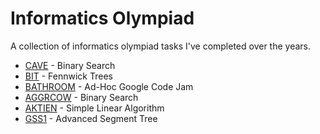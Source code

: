 # Informatics Olympiad

A collection of informatics olympiad tasks I've completed over the years.

* [CAVE](CAVE) - Binary Search
* [BIT](BIT) - Fennwick Trees
* [BATHROOM](BATHROOM) - Ad-Hoc Google Code Jam
* [AGGRCOW](AGGRCOW) - Binary Search
* [AKTIEN](AKTIEN) - Simple Linear Algorithm
* [GSS1](GSS1) - Advanced Segment Tree
